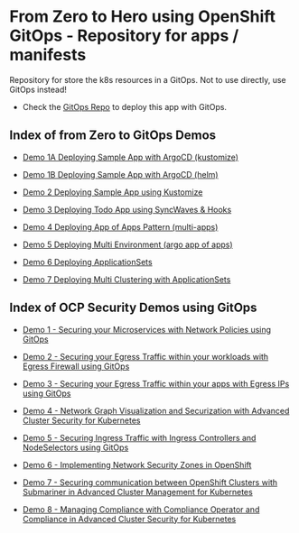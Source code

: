 # From Zero to Hero using OpenShift GitOps - Repository for apps / manifests

Repository for store the k8s resources in a GitOps. Not to use directly, use GitOps instead!

* Check the [GitOps Repo](https://github.com/RedHat-EMEA-SSA-Team/ns-gitops/tree/multicluster) to deploy this app with GitOps.

## Index of from Zero to GitOps Demos

* [Demo 1A Deploying Sample App with ArgoCD (kustomize)](https://github.com/RedHat-EMEA-SSA-Team/ns-apps/tree/single-app)

* [Demo 1B Deploying Sample App with ArgoCD (helm)](https://github.com/RedHat-EMEA-SSA-Team/ns-apps/tree/single-app)

* [Demo 2 Deploying Sample App using Kustomize](https://github.com/RedHat-EMEA-SSA-Team/ns-apps/tree/single-app)

* [Demo 3 Deploying Todo App using SyncWaves & Hooks](https://github.com/RedHat-EMEA-SSA-Team/ns-apps/tree/app-syncwaves)

* [Demo 4 Deploying App of Apps Pattern (multi-apps)](https://github.com/RedHat-EMEA-SSA-Team/ns-apps/tree/app-of-apps)

* [Demo 5 Deploying Multi Environment (argo app of apps)](https://github.com/RedHat-EMEA-SSA-Team/ns-apps/tree/multienv)

* [Demo 6 Deploying ApplicationSets](https://github.com/RedHat-EMEA-SSA-Team/ns-apps/tree/appsets)

* [Demo 7 Deploying Multi Clustering with ApplicationSets](https://github.com/RedHat-EMEA-SSA-Team/ns-apps/tree/multicluster)

## Index of OCP Security Demos using GitOps
* [Demo 1 - Securing your Microservices with Network Policies using GitOps](https://github.com/RedHat-EMEA-SSA-Team/ns-apps/tree/netpol)

* [Demo 2 - Securing your Egress Traffic within your workloads with Egress Firewall using GitOps](https://github.com/RedHat-EMEA-SSA-Team/ns-apps/tree/egressfw)

* [Demo 3 - Securing your Egress Traffic within your apps with Egress IPs using GitOps](https://github.com/RedHat-EMEA-SSA-Team/ns-apps/tree/egressip)

* [Demo 4 - Network Graph Visualization and Securization with Advanced Cluster Security for Kubernetes](https://github.com/RedHat-EMEA-SSA-Team/ns-apps/tree/networkacs)

* [Demo 5 - Securing Ingress Traffic with Ingress Controllers and NodeSelectors using GitOps](https://github.com/RedHat-EMEA-SSA-Team/ns-apps/tree/ingress)

* [Demo 6 - Implementing Network Security Zones in OpenShift](https://github.com/RedHat-EMEA-SSA-Team/ns-apps/tree/seczones)

* [Demo 7 - Securing communication between OpenShift Clusters with Submariner in Advanced Cluster Management for Kubernetes](https://github.com/RedHat-EMEA-SSA-Team/ns-apps/tree/submariner)

* [Demo 8 - Managing Compliance with Compliance Operator and Compliance in Advanced Cluster Security for Kubernetes](https://github.com/RedHat-EMEA-SSA-Team/ns-apps/tree/compliance)


